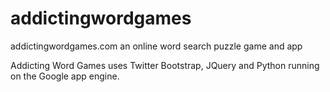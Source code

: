 addictingwordgames
============

addictingwordgames.com an online word search puzzle game and app

Addicting Word Games uses Twitter Bootstrap, JQuery and Python running on the Google app engine.
